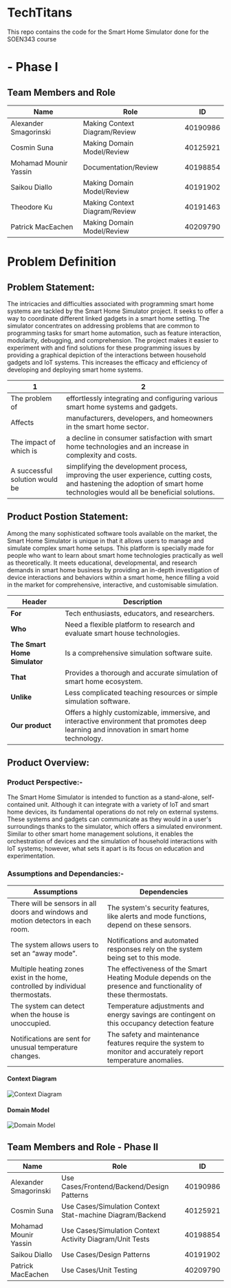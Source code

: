 # TechTitans
This repo contains the code for the Smart Home Simulator done for the SOEN343 course

# - Phase I

## Team Members and Role 
| Name                  | Role                 | ID       |
| --------------------- | -------------------- | -------- |
| Alexander Smagorinski |Making Context Diagram/Review| 40190986 |
| Cosmin Suna           | Making Domain Model/Review  | 40125921 |
| Mohamad Mounir Yassin |    Documentation/Review     | 40198854 |
| Saikou Diallo         | Making Domain Model/Review  | 40191902 |
| Theodore Ku           |Making Context Diagram/Review| 40191463 |
| Patrick MacEachen     | Making Domain Model/Review  | 40209790 |


# Problem Definition
## Problem Statement:
The intricacies and difficulties associated with programming smart home systems are tackled by  the Smart Home Simulator project. It seeks to offer a way to coordinate different linked gadgets in a smart home setting. The simulator concentrates on addressing problems that are common to programming tasks for smart home automation, such as feature interaction, modularity, debugging, and comprehension. The project makes it easier to experiment with and find solutions for these programming issues by providing a graphical depiction of the interactions between household gadgets and IoT systems. This increases the efficacy and efficiency of developing and deploying smart home systems.

| 1                             | 2                                                                                                              |
|-------------------------------|------------------------------------------------------------------------------------------------------------------------------|
| The problem of                | effortlessly integrating and configuring various smart home systems and gadgets.                                            |
| Affects                       | manufacturers, developers, and homeowners in the smart home sector.                                                         |
| The impact of which is        | a decline in consumer satisfaction with smart home technologies and an increase in complexity and costs.                    |
| A successful solution would be| simplifying the development process, improving the user experience, cutting costs, and hastening the adoption of smart home technologies would all be beneficial solutions. |


## Product Postion Statement:
Among the many sophisticated software tools available on the market, the Smart Home Simulator is unique in that it allows users to manage and simulate complex smart home setups. This platform is specially made for people who want to learn about smart home technologies practically as well as theoretically. It meets educational, developmental, and research demands in smart home business by providing an in-depth investigation of device interactions and behaviors within a smart home, hence filling a void in the market for comprehensive, interactive, and customisable simulation.

| Header                         | Description                                                                                                                      |
|--------------------------------|----------------------------------------------------------------------------------------------------------------------------------|
| **For**                        | Tech enthusiasts, educators, and researchers.                                                                                    |
| **Who**                        | Need a flexible platform to research and evaluate smart house technologies.                                                      |
| **The Smart Home Simulator**   | Is a comprehensive simulation software suite.                                                                                    |
| **That**                       | Provides a thorough and accurate simulation of smart home ecosystem.                                                             |
| **Unlike**                     | Less complicated teaching resources or simple simulation software.                                                               |
| **Our product**                | Offers a highly customizable, immersive, and interactive environment that promotes deep learning and innovation in smart home technology. |

## Product Overview:
### Product Perspective:-
The Smart Home Simulator is intended to function as a stand-alone, self-contained unit. Although it can integrate with a variety of IoT and smart home devices, its fundamental operations do not rely on external systems. These systems and gadgets can communicate as they would in a user's surroundings thanks to the simulator, which offers a simulated environment. Similar to other smart home management solutions, it enables the orchestration of devices and the simulation of household interactions with IoT systems; however, what sets it apart is its focus on education and experimentation.

### Assumptions and Dependancies:-
| Assumptions | Dependencies |
|-------------|--------------|
| There will be sensors in all doors and windows and motion detectors in each room. | The system's security features, like alerts and mode functions, depend on these sensors. |
| The system allows users to set an “away mode”. | Notifications and automated responses rely on the system being set to this mode. |
| Multiple heating zones exist in the home, controlled by individual thermostats. | The effectiveness of the Smart Heating Module depends on the presence and functionality of these thermostats. |
| The system can detect when the house is unoccupied. | Temperature adjustments and energy savings are contingent on this occupancy detection feature |
| Notifications are sent for unusual temperature changes. | The safety and maintenance features require the system to monitor and accurately report temperature anomalies. |

#### Context Diagram
![Context Diagram](https://cdn.discordapp.com/attachments/1199789503007690815/1206128411798536192/image.png?ex=65dae19e&is=65c86c9e&hm=9c9da98748589a5ae4b0b4debc81b2765437f11de0d4829173da59fc06c9100a&)

#### Domain Model
![Domain Model](https://cdn.discordapp.com/attachments/1199789503007690815/1206128359340245054/image.png?ex=65dae191&is=65c86c91&hm=a52b88530fe273440036a7ca3336eee295ddf8ad9f63d49e8a4a8bfde98d5338&)


## Team Members and Role - Phase II

| Name                  | Role                 | ID       |
| --------------------- | -------------------- | -------- |
| Alexander Smagorinski | Use Cases/Frontend/Backend/Design Patterns                | 40190986 |
| Cosmin Suna           | Use Cases/Simulation Context Stat-machine Diagram/Backend | 40125921 |
| Mohamad Mounir Yassin | Use Cases/Simulation Context Activity Diagram/Unit Tests  | 40198854 |
| Saikou Diallo         | Use Cases/Design Patterns                                 | 40191902 |
| Patrick MacEachen     | Use Cases/Unit Testing                                    | 40209790 |
